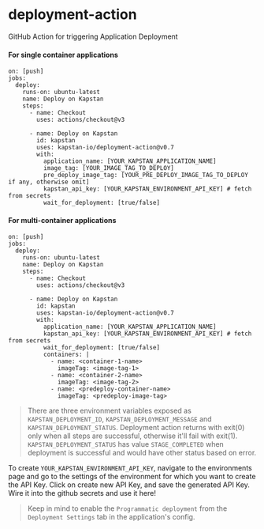 # deployment-action

GitHub Action for triggering Application Deployment

#### For single container applications

```
on: [push]
jobs:
  deploy:
    runs-on: ubuntu-latest
    name: Deploy on Kapstan
    steps:
      - name: Checkout
        uses: actions/checkout@v3

      - name: Deploy on Kapstan
        id: kapstan
        uses: kapstan-io/deployment-action@v0.7
        with:
          application_name: [YOUR_KAPSTAN_APPLICATION_NAME]
          image_tag: [YOUR_IMAGE_TAG_TO_DEPLOY]
          pre_deploy_image_tag: [YOUR_PRE_DEPLOY_IMAGE_TAG_TO_DEPLOY if any, otherwise omit]
          kapstan_api_key: [YOUR_KAPSTAN_ENVIRONMENT_API_KEY] # fetch from secrets
          wait_for_deployment: [true/false]
```

#### For multi-container applications

```
on: [push]
jobs:
  deploy:
    runs-on: ubuntu-latest
    name: Deploy on Kapstan
    steps:
      - name: Checkout
        uses: actions/checkout@v3

      - name: Deploy on Kapstan
        id: kapstan
        uses: kapstan-io/deployment-action@v0.7
        with:
          application_name: [YOUR_KAPSTAN_APPLICATION_NAME]
          kapstan_api_key: [YOUR_KAPSTAN_ENVIRONMENT_API_KEY] # fetch from secrets
          wait_for_deployment: [true/false]
          containers: |
            - name: <container-1-name>
              imageTag: <image-tag-1>
            - name: <container-2-name>
              imageTag: <image-tag-2>
            - name: <predeploy-container-name>
              imageTag: <predeploy-image-tag>
```

> There are three environment variables exposed as `KAPSTAN_DEPLOYMENT_ID`, `KAPSTAN_DEPLOYMENT_MESSAGE` and `KAPSTAN_DEPLOYMENT_STATUS`. Deployment action returns with exit(0) only when all steps are successful, otherwise it'll fail with exit(1).
> `KAPSTAN_DEPLOYMENT_STATUS` has value `STAGE_COMPLETED` when deployment is successful and would have other status based on error.

To create `YOUR_KAPSTAN_ENVIRONMENT_API_KEY`, navigate to the environments page and go to the settings of the environment for which you want to create the API Key. Click on create new API Key, and save the generated API Key. Wire it into the github secrets and use it here!

> Keep in mind to enable the `Programmatic deployment` from the `Deployment Settings` tab in the application's config.
